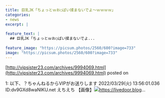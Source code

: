 ```yaml
---
title: 巨乳JK「ちょっとｗお○ぱい揉まないでよ～ｗｗｗｗ」
categories:
- news
excerpt: |
  
feature_text: |
  ## 巨乳JK「ちょっとｗお○ぱい揉まないでよ...
  
feature_image: "https://picsum.photos/2560/600?image=733"
image: "https://picsum.photos/2560/600?image=733"
---
```


[http://vipsister23.com/archives/9994069.html](http://vipsister23.com/archives/9994069.html)
posted on 

<!--more-->

1: 以下、？ちゃんねるからVIPがお送りします 2022/03/29(火) 13:56:01.036 ID:dv9GXd8waNIKU.net えちえち 【画像】![](https://livedoor.blogimg.jp/vipsister23/imgs/2/8/28e2c425.jpghttps://livedoor.blogimg.jp/vipsister23/imgs/f/8/f80b49d4.jpg)https://livedoor.blog...
